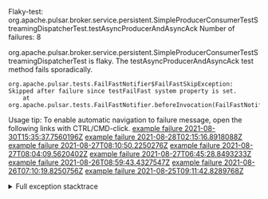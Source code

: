         
Flaky-test: org.apache.pulsar.broker.service.persistent.SimpleProducerConsumerTestStreamingDispatcherTest.testAsyncProducerAndAsyncAck
Number of failures: 8

org.apache.pulsar.broker.service.persistent.SimpleProducerConsumerTestStreamingDispatcherTest is flaky. The testAsyncProducerAndAsyncAck test method fails sporadically.

```
org.apache.pulsar.tests.FailFastNotifier$FailFastSkipException: Skipped after failure since testFailFast system property is set.
	at org.apache.pulsar.tests.FailFastNotifier.beforeInvocation(FailFastNotifier.java:88)

```

Usage tip: To enable automatic navigation to failure message, open the following links with CTRL/CMD-click.
[example failure 2021-08-30T15:35:37.7560196Z](https://github.com/apache/pulsar/runs/3463119398?check_suite_focus=true#step:9:2431)
[example failure 2021-08-28T02:15:16.8918088Z](https://github.com/apache/pulsar/runs/3448473880?check_suite_focus=true#step:9:1428)
[example failure 2021-08-27T08:10:50.2250276Z](https://github.com/apache/pulsar/runs/3440980370?check_suite_focus=true#step:9:1499)
[example failure 2021-08-27T08:04:09.5620402Z](https://github.com/apache/pulsar/runs/3440855241?check_suite_focus=true#step:9:1424)
[example failure 2021-08-27T06:45:28.8493233Z](https://github.com/apache/pulsar/runs/3440411158?check_suite_focus=true#step:9:1425)
[example failure 2021-08-26T08:59:43.4327547Z](https://github.com/apache/pulsar/runs/3430539961?check_suite_focus=true#step:9:2134)
[example failure 2021-08-26T07:10:19.8250756Z](https://github.com/apache/pulsar/runs/3429892136?check_suite_focus=true#step:9:1486)
[example failure 2021-08-25T09:11:42.8289768Z](https://github.com/apache/pulsar/runs/3420085427?check_suite_focus=true#step:10:1430)


<details>
<summary>Full exception stacktrace</summary>
<code><pre>
org.apache.pulsar.tests.FailFastNotifier$FailFastSkipException: Skipped after failure since testFailFast system property is set.
	at org.apache.pulsar.tests.FailFastNotifier.beforeInvocation(FailFastNotifier.java:88)

</pre></code>
</details>

